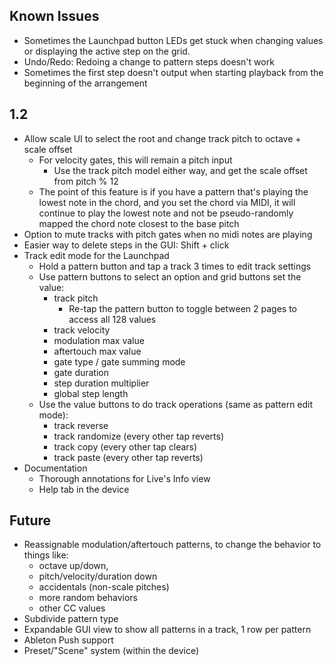 ## Known Issues
- Sometimes the Launchpad button LEDs get stuck when changing values or displaying the active step on the grid.
- Undo/Redo: Redoing a change to pattern steps doesn't work
- Sometimes the first step doesn't output when starting playback from the beginning of the arrangement

## 1.2
- Allow scale UI to select the root and change track pitch to octave + scale offset
  - For velocity gates, this will remain a pitch input
    - Use the track pitch model either way, and get the scale offset from pitch % 12
  - The point of this feature is if you have a pattern that's playing the lowest note in the chord, and you set the chord via MIDI, it will continue to play the lowest note and not be pseudo-randomly mapped the chord note closest to the base pitch
- Option to mute tracks with pitch gates when no midi notes are playing
- Easier way to delete steps in the GUI: Shift + click
- Track edit mode for the Launchpad
  - Hold a pattern button and tap a track 3 times to edit track settings
  - Use pattern buttons to select an option and grid buttons set the value:
    - track pitch
      - Re-tap the pattern button to toggle between 2 pages to access all 128 values
    - track velocity
    - modulation max value
    - aftertouch max value
    - gate type / gate summing mode
    - gate duration
    - step duration multiplier
    - global step length
  - Use the value buttons to do track operations (same as pattern edit mode):
    - track reverse
    - track randomize (every other tap reverts)
    - track copy (every other tap clears)
    - track paste  (every other tap reverts)
- Documentation
  - Thorough annotations for Live's Info view
  - Help tab in the device

## Future
- Reassignable modulation/aftertouch patterns, to change the behavior to things like:
  - octave up/down,
  - pitch/velocity/duration down
  - accidentals (non-scale pitches)
  - more random behaviors
  - other CC values
- Subdivide pattern type
- Expandable GUI view to show all patterns in a track, 1 row per pattern
- Ableton Push support
- Preset/"Scene" system (within the device)
